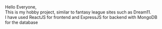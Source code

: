  Hello Everyone, <br>
 This is my hobby project, similar to fantasy league sites such as Dream11. <br>
I have used ReactJS for frontend and ExpressJS for backend with MongoDB for the database

